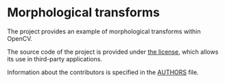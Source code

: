 # Morphological transforms

The project provides an example of  morphological transforms within OpenCV.

The source code of the project is provided under
[the license](LICENSE.BSD-3-CLAUSE.md),
which allows its use in third-party applications.

Information about the contributors is specified in the [AUTHORS](AUTHORS.md) file.

 

